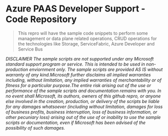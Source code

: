 # Azure PAAS Developer Support - Code Repository

> This repro will have the sample code snippets to perform some management or data plane related operations, CRUD operations for the technologies like Storage, ServiceFabric, Azure Developer and Service Bus 

*DISCLAIMER
The sample scripts are not supported under any Microsoft standard support program or service. This is intended to be used in non-production enviornment only.
The sample scripts are provided AS IS without warranty of any kind.Microsoft further disclaims all implied warranties including, without limitation, 
any implied warranties of merchantability or of fitness for a particular purpose.The entire risk arising out of the use or performance of the sample 
scripts and documentation remains with you. In no event shall Microsoft, its authors, owners of this github repro, or anyone else involved in the creation, production, or delivery of the scripts be liable for any damages whatsoever (including without limitation, damages for loss of business profits, business interruption, loss of business 
information, or other pecuniary loss) arising out of the use of or inability to use the sample scripts or documentation, even if Microsoft has been advised of
the possibility of such damages.*
